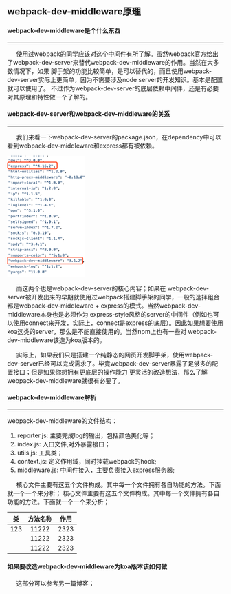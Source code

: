## webpack-dev-middleware原理

#### webpack-dev-middleware是个什么东西
***

&ensp;&ensp;&ensp;使用过webpack的同学应该对这个中间件有所了解。虽然webpack官方给出了webpack-dev-server来替代webpack-dev-middleware的作用。当然在大多数情况下，如果
脚手架的功能比较简单，是可以替代的，而且使用webpack-dev-server实际上更简单，因为不需要涉及node server的开发知识。基本是配置就可以使用了。
不过作为webpack-dev-server的底层依赖中间件，还是有必要对其原理和特性做一个了解的。

#### webpack-dev-server和webpack-dev-middleware的关系
***

&ensp;&ensp;&ensp;我们来看一下webpack-dev-server的package.json，在dependency中可以看到webpack-dev-middleware和express都有被依赖。

<img src="./assets/webpack-dev-middleware/webpack-server.png" width=180 height=280>

&ensp;&ensp;&ensp;而这两个也是webpack-dev-server的核心内容；如果在
webpack-dev-server被开发出来的早期就使用过webpack搭建脚手架的同学，一般的选择组合都是webpack-dev-middleware + express的模式。当然webpack-dev-middleware本身也是必须作为
express-style风格的server的中间件（例如也可以使用connect来开发，实际上，connect是express的底层）。因此如果想要使用koa这类的server，那么是不能直接使用的。当然npm上也有一些对
webpack-dev-middleware该造为koa版本的。

&ensp;&ensp;&ensp;实际上，如果我们只是搭建一个纯静态的网页开发脚手架，使用webpack-dev-server已经可以完成需求了。毕竟webpack-dev-server暴露了足够多的配置接口；但是如果你想拥有更底层的操作能力
更灵活的改造想法，那么了解webpack-dev-middleware就很有必要了。

#### webpack-dev-middleware解析
***

 webpack-dev-middleware的文件结构：

1. reporter.js: 主要完成log的输出，包括颜色美化等；
2. index.js: 入口文件,对外暴露接口；
3. utils.js: 工具类；
4. context.js: 定义作用域，同时挂载webpack的hook;
5. middleware.js: 中间件接入，主要负责接入express服务器;

&ensp;&ensp;&ensp;核心文件主要有这五个文件构成。其中每一个文件拥有各自功能的方法。下面就一个一个来分析；
核心文件主要有这五个文件构成。其中每一个文件拥有各自功能的方法。下面就一个一个来分析；

|类|方法名称|作用|
|:---:|:---:|:---:|
|123|11222|2323|
||11222|2323|
||11222|2323|







#### 如果要改造webpack-dev-middleware为koa版本该如何做
&ensp;&ensp;&ensp;这部分可以参考另一篇博客；


